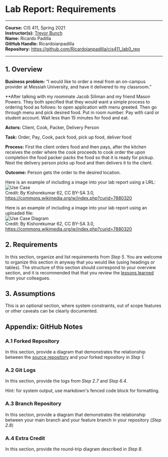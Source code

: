 # Lab Report: Requirements
___
**Course:** CIS 411, Spring 2021  
**Instructor(s):** [Trevor Bunch](https://github.com/trevordbunch)  
**Name:** Ricardo Padilla  
**GitHub Handle:** Ricardoianpadilla  
**Repository:** https://github.com/Ricardoianpadilla/cis411_lab0_req  
___

## 1. Overview
**Business problem:** “I would like to order a meal from an on-campus provider at Messiah University, 
and have it delivered to my classroom.”

**After talking with my roommate Jacob Siliman and my friend Mason Powers. They both specified that they would want a simple process to ordering food as follows:  to open application with menu greeted. Then go through menu and pick desired food. Put in room number. Pay with card or student account. Wait less than 15 minutes for food and eat. 

**Actors:** Client, Cook, Packer, Delivery Person

**Task:** Order, Pay, Cook, pack food, pick up food, deliver food

**Process:** First the client orders food and then pays, after the kitchen receives the order where the cook proceeds to cook order the upon completion the food packer packs the food so that it is ready for pickup. Next the delivery person picks up food and then delivers it to the client.

**Outcome:** Person gets the order to the desired location.


Here is an example of including a image into your lab report using a URL:  
![Use Case](https://commons.wikimedia.org/wiki/File:Use_case_restaurant_model.svg#/media/File:Use_case_restaurant_model.svg)  
Credit: By Kishorekumar 62, CC BY-SA 3.0, https://commons.wikimedia.org/w/index.php?curid=7880320

Here is an example of including a image into your lab report using an uploaded file:  
![Use Case Diagram](/assets/Use_case_restaurant_model.svg)  
Credit: By Kishorekumar 62, CC BY-SA 3.0, https://commons.wikimedia.org/w/index.php?curid=7880320

## 2. Requirements
In this section, organize and list requirements from *Step 5*.  You are welcome to organize this section in anyway that you would like (using headings or tables).  The structure of this section should correspond to your overview section, and it is recommended that that you review the [lessons learned](../lessonsLearned.md) from your colleagues.

## 3. Assumptions
This is an optional section, where system constraints, out of scope features or other caveats can be clearly documented.  

## Appendix: GitHub Notes

### A.1 Forked Repository
In this section, provide a diagram that demonstrates the relationship between the [source repository](https://github.com/trevordbunch/cis411_lab0_req) and your forked repository in *Step 1.*  

### A.2 Git Logs
In this section, provide the logs from *Step 2.7* and *Step 6.4*.

Hint: for system output, use markdown's fenced code block for formatting.

### A.3 Branch Repository
In this section, provide a diagram that demonstrates the relationship between your main branch and your feature branch in your repository (*Step 2.8*)

### A.4 Extra Credit
In this section, provide the round-trip diagram described in *Step 8*.

